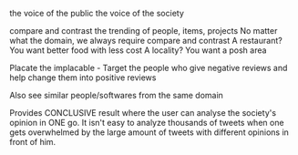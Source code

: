 the voice of the public
the voice of the society

compare and contrast the trending of people, items, projects
No matter what the domain, we always require compare and contrast
A restaurant? You want better food with less cost
A locality? You want a posh area 


Placate the implacable - Target the people who give negative reviews and help change them into positive reviews



Also see similar people/softwares from the same domain


Provides CONCLUSIVE result where the user can analyse the society's opinion in ONE go. It isn't easy to analyze thousands of tweets when one gets overwhelmed by the large amount of tweets with different opinions in front of him.
